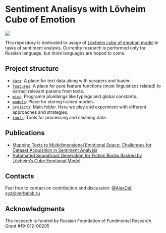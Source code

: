 # Sentiment Analisys with Lövheim Cube of Emotion

![](https://upload.wikimedia.org/wikipedia/commons/thumb/6/6e/L%C3%B6vheim_cube_of_emotion.svg/375px-L%C3%B6vheim_cube_of_emotion.svg.png)

This repository is dedicated to usage of [Lövheim cube of emotion model](https://en.wikipedia.org/wiki/L%C3%B6vheim_cube_of_emotion) in tasks of sentiment analysis. Currenlty research is performed only for Russian language, but more languages are hoped to come.

## Project structure

  - [`data`](https://github.com/AlexDel/levheimcube/tree/master/data): A place for text data along with scrapers and loader.
  - [`features`](https://github.com/AlexDel/levheimcube/tree/master/features): A place for pure feature functions (most linguistiscs related) to extract relevant params from texts.
  - [`misc`](https://github.com/AlexDel/levheimcube/tree/master/misc): Programm plumbings like typings and global constants.
  - [`models`](https://github.com/AlexDel/levheimcube/tree/master/models): Place for storing trained models.
  - [`projects`](https://github.com/AlexDel/levheimcube/tree/master/projects): Main folder. Here we play and experiment with different approaches and strategies.
  - [`tools`](https://github.com/AlexDel/levheimcube/tree/master/tools):  Tools for processing and cleaning data.

## Publications
 - [Mapping Texts to Multidimensional Emotional Space: Challenges for Dataset Acquisition in Sentiment Analysis](https://link.springer.com/chapter/10.1007/978-3-030-02846-6_29) 
 - [Automated Soundtrack Generation for Fiction Books Backed by Lövheim’s Cube Emotional Model](https://link.springer.com/chapter/10.1007/978-3-030-05594-3_13) 

## Contacts
Feel free to contact on contribution and discussion: [@AlexDel](https://github.com/alexdel), [xyz@verbalab.ru](mailto:xyz@verbalab.ru)

## Acknowledgments
The research is funded by Russian Foundation of Fundmental Research. Grant #19-012-00205 
